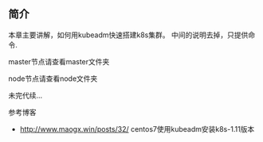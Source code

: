 ## 简介
本章主要讲解，如何用kubeadm快速搭建k8s集群。
中间的说明去掉，只提供命令.

master节点请查看master文件夹

node节点请查看node文件夹

未完代续...

参考博客
- http://www.maogx.win/posts/32/ centos7使用kubeadm安装k8s-1.11版本